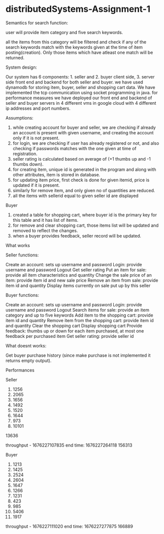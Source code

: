# distributedSystems-Assignment-1




Semantics for search function:

user will provide item category and five search keywords.

all the items from this category will be filtered and check if any of the search keywords match with the keywords given at the time of item posting(creation). Only those items which have atleast one match will be returned.


System design:


Our system has 6 components: 1. seller and 2. buyer client side,  3. server side front end and backend for both seller and buyer. we have used dynamodb for storing item, buyer, seller and shopping cart data. We have implemented the tcp communication using socket programming in java. for performance measures we have deployed our front end and backend of seller and buyer servers in 4 different vms in google cloud with 4 different ip addresses and port numbers.

Assumptions:

1. while creating account for buyer and seller, we are checking if already an account is present with given username, and creating the account only if it is not present.
2. for login, we are checking if user has already registered or not, and also checking if passwords matches with the one given at time of registration.
3. seller rating is calculated based on average of (+1 thumbs up and -1 thumbs down).
4. for creating item, unique id is generated in the program and along with other attributes, item is stored in database.
5. for updating item price, first check is done for given itemid, price is updated if it is present.
6. similarly for remove item, and only given no of quantities are reduced.
7. all the items with sellerid equal to given seller id are displayed


Buyer

1. created a table for shopping cart, where buyer id is the primary key for this table and it has list of items.
2. for remove and clear shopping cart, those items list will be updated and removed to reflect the changes.
3. when a buyer provides feedback, seller record will be updated.


What works

Seller functions:

Create an account: sets up username and password
Login: provide username and password
Logout
Get seller rating
Put an item for sale: provide all item characteristics and quantity
Change the sale price of an item: provide item id and new sale price
Remove an item from sale: provide item id and quantity
Display items currently on sale put up by this seller


Buyer functions:

Create an account: sets up username and password
Login: provide username and password
Logout
Search items for sale: provide an item category and up to five keywords
Add item to the shopping cart: provide item id and quantity
Remove item from the shopping cart: provide item id and quantity
Clear the shopping cart
Display shopping cart
Provide feedback: thumbs up or down for each item purchased, at most one feedback per purchased item
Get seller rating: provide seller id

What doesnt works:

Get buyer purchase history (since make purchase is not implemented it returns empty output).


Performances

Seller

1. 1256
2. 2065
3. 1656
4. 1492
5. 1520
6. 1644
7. 973
8. 10101

13636

throughput - 1676227107835 end time: 1676227264118
156313

Buyer

1. 1213
2. 1425
3. 2524
4. 2604
5. 1647
6. 1266
7. 1231
8. 423
9. 985
10. 5406
11. 1917

throughput - 1676227111020 end time: 1676227277875
166889
